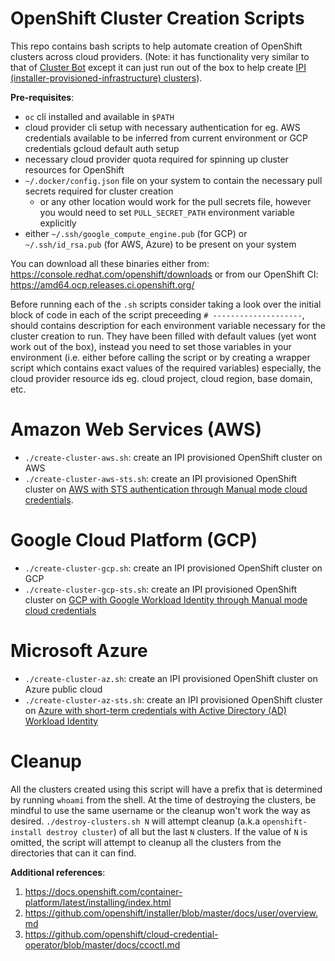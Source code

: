 # OpenShift Cluster Creation Scripts 

This repo contains bash scripts to help automate creation of OpenShift clusters across cloud providers. (Note: it has functionality very similar to that of [Cluster Bot](https://github.com/openshift/ci-chat-bot) except it can just run out of the box to help create [IPI (installer-provisioned-infrastructure) clusters](https://docs.openshift.com/container-platform/4.13/installing/installing-preparing.html)).

**Pre-requisites**:
- `oc` cli installed and available in `$PATH`
- cloud provider cli setup with necessary authentication for eg. AWS credentials available to be inferred from current environment or GCP credentials gcloud default auth setup
- necessary cloud provider quota required for spinning up cluster resources for OpenShift
- `~/.docker/config.json` file on your system to contain the necessary pull secrets required for cluster creation
    - or any other location would work for the pull secrets file, however you would need to set `PULL_SECRET_PATH` environment variable explicitly
- either `~/.ssh/google_compute_engine.pub` (for GCP) or `~/.ssh/id_rsa.pub` (for AWS, Azure) to be present on your system

You can download all these binaries either from: https://console.redhat.com/openshift/downloads or from our OpenShift CI: https://amd64.ocp.releases.ci.openshift.org/

Before running each of the `.sh` scripts consider taking a look over the initial block of code in each of the script preceeding `# --------------------`, should contains description for each environment variable necessary for the cluster creation to run. They have been filled with default values (yet wont work out of the box), instead you need to set those variables in your environment (i.e. either before calling the script or by creating a wrapper script which contains exact values of the required variables) especially, the cloud provider resource ids eg. cloud project, cloud region, base domain, etc.

# Amazon Web Services (AWS)

- `./create-cluster-aws.sh`: create an IPI provisioned OpenShift cluster on AWS
- `./create-cluster-aws-sts.sh`: create an IPI provisioned OpenShift cluster on [AWS with STS authentication through Manual mode cloud credentials](https://docs.openshift.com/container-platform/latest/authentication/managing_cloud_provider_credentials/cco-mode-sts.html).

# Google Cloud Platform (GCP)

- `./create-cluster-gcp.sh`: create an IPI provisioned OpenShift cluster on GCP
- `./create-cluster-gcp-sts.sh`: create an IPI provisioned OpenShift cluster on [GCP with Google Workload Identity through Manual mode cloud credentials](https://docs.openshift.com/container-platform/latest/authentication/managing_cloud_provider_credentials/cco-mode-gcp-workload-identity.html#cco-ccoctl-upgrading_wif-mode-upgrading)

# Microsoft Azure

- `./create-cluster-az.sh`: create an IPI provisioned OpenShift cluster on Azure public cloud
- `./create-cluster-az-sts.sh`: create an IPI provisioned OpenShift cluster on [Azure with short-term credentials with Active Directory (AD) Workload Identity](https://docs.openshift.com/container-platform/4.15/installing/installing_azure/installing-azure-customizations.html#installing-azure-with-short-term-creds_installing-azure-customizations)

# Cleanup

All the clusters created using this script will have a prefix that is determined by running `whoami` from the shell. At the time of destroying the clusters, be mindful to use the same username or the cleanup won't work the way as desired. `./destroy-clusters.sh N` will attempt cleanup (a.k.a `openshift-install destroy cluster`) of all but the last `N` clusters. If the value of `N` is omitted, the script will attempt to cleanup all the clusters from the directories that can it can find.

**Additional references**:

1. https://docs.openshift.com/container-platform/latest/installing/index.html
2. https://github.com/openshift/installer/blob/master/docs/user/overview.md
3. https://github.com/openshift/cloud-credential-operator/blob/master/docs/ccoctl.md

